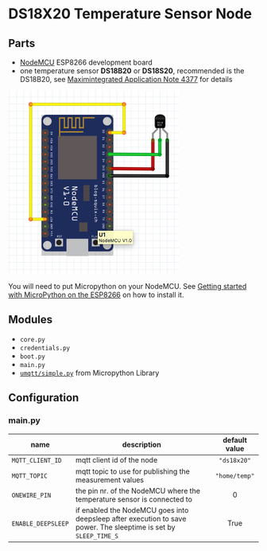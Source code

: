 # DS18X20 Temperature Sensor Node

## Parts

* [NodeMCU][2] ESP8266 development board
* one temperature sensor **DS18B20** or **DS18S20**, recommended is the DS18B20,
see [Maximintegrated Application Note 4377][1] for details

![Schematic][0]

You will need to put Micropython on your NodeMCU. See [Getting started with
MicroPython on the ESP8266][3] on how to install it.

## Modules

* ``core.py``
* ``credentials.py``
* ``boot.py``
* ``main.py``
* [``umqtt/simple.py``][4] from Micropython Library

## Configuration

### main.py

| name                  | description                   | default value |
| --------------------- | ----------------------------- |:-------------:|
| ``MQTT_CLIENT_ID``    | mqtt client id of the node    | ``"ds18x20"``   |
| ``MQTT_TOPIC``        | mqtt topic to use for publishing the measurement values | ``"home/temp"`` |
| ``ONEWIRE_PIN``       | the pin nr. of the NodeMCU where the temperature sensor is connected to | 0 |
| ``ENABLE_DEEPSLEEP``  | if enabled the NodeMCU goes into deepsleep after execution to save power. The sleeptime is set by ``SLEEP_TIME_S``| True | | ``SLEEP_TIME_S``      | time between two measurements | 60 |

[0]: schematic.png
[1]: https://www.maximintegrated.com/en/app-notes/index.mvp/id/4377
[2]: http://nodemcu.com/index_en.html
[3]: https://docs.micropython.org/en/latest/esp8266/esp8266/tutorial/intro.html
[4]: https://github.com/micropython/micropython-lib/blob/master/umqtt.simple/umqtt/simple.py